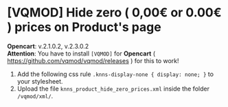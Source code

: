 # [VQMOD] Hide zero ( 0,00€ or 0.00€ ) prices on Product's page

**Opencart**: v.2.1.0.2, v.2.3.0.2  
**Attention**: You have to install `[VQMOD]` for **Opencart** ( https://github.com/vqmod/vqmod/releases ) for this to work!

1. Add the following css rule `.knns-display-none { display: none; }` to your stylesheet.  
2. Upload the file `knns_product_hide_zero_prices.xml` inside the folder `/vqmod/xml/`.
